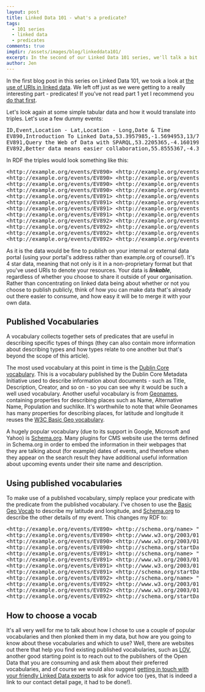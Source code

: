 ```yaml
---
layout: post
title: Linked Data 101 - what's a predicate?
tags:
  - 101 series
  - linked data
  - predicates
comments: true
imgdir:	/assets/images/blog/linkeddata101/
excerpt: In the second of our Linked Data 101 series, we'll talk a bit about predicates and how shared vocabularies make published data more reusable.
author: Jen
---
```


In the first blog post in this series on Linked Data 101, we took a look at [the use of URIs in linked data](). We left off just as we were getting to a really interesting part - predicates! If you've not read part 1 yet I recommend you [do that first]().

Let's look again at some simple tabular data and how it would translate into triples. Let's use a few dummy events:

<pre>
ID,Event,Location - Lat,Location - Long,Date & Time
EV890,Introduction To Linked Data,53.3957985,-1.5694953,13/7/2016 11:00:00 AM
EV891,Query the Web of Data with SPARQL,53.2205365,-4.1601993,20/4/2016 7:00:00 PM
EV892,Better data means easier collaboration,55.8555367,-4.3024977,3/8/2016 6:30:00 PM
</pre> 

In RDF the triples would look something like this:

<pre>
&lt;http://example.org/events/EV890&gt; &lt;http://example.org/events/title&gt; "Introduction To Linked Data" .
&lt;http://example.org/events/EV890&gt; &lt;http://example.org/events/latitude&gt; "53.3957985" .
&lt;http://example.org/events/EV890&gt; &lt;http://example.org/events/longitude&gt; "-1.5694953" .
&lt;http://example.org/events/EV890&gt; &lt;http://example.org/events/date&gt; "2016-07-13T11:00:00.0000000+00:00"^^&lt;http://www.w3.org/2001/XMLSchema#dateTime&gt; .
&lt;http://example.org/events/EV891&gt; &lt;http://example.org/events/title&gt; "Query the Web of Data with SPARQL" .
&lt;http://example.org/events/EV891&gt; &lt;http://example.org/events/latitude&gt; "53.2205365" .
&lt;http://example.org/events/EV891&gt; &lt;http://example.org/events/longitude&gt; "-4.1601993" .
&lt;http://example.org/events/EV891&gt; &lt;http://example.org/events/date&gt; "2016-04-20T19:00:00.0000000+00:00"^^&lt;http://www.w3.org/2001/XMLSchema#dateTime&gt; .
&lt;http://example.org/events/EV892&gt; &lt;http://example.org/events/title&gt; "Better data means easier collaboration" .
&lt;http://example.org/events/EV892&gt; &lt;http://example.org/events/latitude&gt; "55.8555367" .
&lt;http://example.org/events/EV892&gt; &lt;http://example.org/events/longitude&gt; "-4.3024977" .
&lt;http://example.org/events/EV892&gt; &lt;http://example.org/events/date&gt; "2016-08-03T18:30:00.0000000+00:00"^^&lt;http://www.w3.org/2001/XMLSchema#dateTime&gt; .
</pre>

As it is the data would be fine to publish on your internal or external data portal (using your portal's address rather than example.org of course!). It's 4 star data, meaning that not only is it in a non-proprietary format but that you've used URIs to denote your resources. Your data is ***linkable***, regardless of whether you choose to share it outside of your organisation. Rather than concentrating on linked data being about whether or not you choose to publish publicly, think of how you can make data that's already out there easier to consume, and how easy it will be to merge it with your own data.

Published Vocabularies
----
A vocabulary collects together sets of predicates that are useful in describing specific types of things (they can also contain more information about describing types and how types relate to one another but that's beyond the scope of this article). 

The most used vocabulary at this point in time is the [Dublin Core vocabulary](http://semanticweb.org/wiki/Dublin_Core). This is a vocabulary published by the Dublin Core Metadata Initiative used to describe information about documents - such as Title, Description, Creator, and so on - so you can see why it would be such a well used vocabulary. Another useful vocabulary is from [Geonames](http://www.geonames.org/ontology/documentation.html), containing properties for describing places such as Name, Alternative Name, Population and suchlike. It's worthwhile to note that while Geonames has many properties for describing places, for latitude and longitude it reuses the [W3C Basic Geo vocabulary](https://www.w3.org/2003/01/geo/). 

A hugely popular vocabulary (due to its support in Google, Microsoft and Yahoo) is [Schema.org](http://schema.org). Many plugins for CMS website use the terms defined in Schema.org in order to embed the information in their webpages that they are talking about (for example) dates of events, and therefore when they appear on the search result they have additional useful information about upcoming events under their site name and description. 

Using published vocabularies
----

To make use of a published vocabulary, simply replace your predicate with the predicate from the published vocabulary. I've chosen to use the [Basic Geo Vocab](https://www.w3.org/2003/01/geo/) to describe my latitude and longitude, and [Schema.org](https://schema.org/Event) to describe the other details of my event. This changes my RDF to:


<pre>
&lt;http://example.org/events/EV890&gt; &lt;http://schema.org/name&gt; "Introduction To Linked Data" .
&lt;http://example.org/events/EV890&gt; &lt;http://www.w3.org/2003/01/geo/wgs84_pos#lat&gt; "53.3957985" .
&lt;http://example.org/events/EV890&gt; &lt;http://www.w3.org/2003/01/geo/wgs84_pos#long&gt; "-1.5694953" .
&lt;http://example.org/events/EV890&gt; &lt;http://schema.org/startDate&gt; "2016-07-13T11:00:00.0000000+00:00"^^&lt;http://www.w3.org/2001/XMLSchema#dateTime&gt; .
&lt;http://example.org/events/EV891&gt; &lt;http://schema.org/name&gt; "Query the Web of Data with SPARQL" .
&lt;http://example.org/events/EV891&gt; &lt;http://www.w3.org/2003/01/geo/wgs84_pos#lat&gt; "53.2205365" .
&lt;http://example.org/events/EV891&gt; &lt;http://www.w3.org/2003/01/geo/wgs84_pos#long&gt; "-4.1601993" .
&lt;http://example.org/events/EV891&gt; &lt;http://schema.org/startDate&gt; "2016-04-20T19:00:00.0000000+00:00"^^&lt;http://www.w3.org/2001/XMLSchema#dateTime&gt; .
&lt;http://example.org/events/EV892&gt; &lt;http://schema.org/name&gt; "Better data means easier collaboration" .
&lt;http://example.org/events/EV892&gt; &lt;http://www.w3.org/2003/01/geo/wgs84_pos#lat&gt; "55.8555367" .
&lt;http://example.org/events/EV892&gt; &lt;http://www.w3.org/2003/01/geo/wgs84_pos#long&gt; "-4.3024977" .
&lt;http://example.org/events/EV892&gt; &lt;http://schema.org/startDate&gt; "2016-08-03T18:30:00.0000000+00:00"^^&lt;http://www.w3.org/2001/XMLSchema#dateTime&gt; .
</pre>

How to choose a vocab
----

It's all very well for me to talk about how I chose to use a couple of popular vocabularies and then plonked them in my data, but how are you going to know about these vocabularies and which to use? Well, there are websites out there that help you find existing published vocabularies, such as [LOV](http://lov.okfn.org/dataset/lov), another good starting point is to reach out to the publishers of the Open Data that you are consuming and ask them about their preferred vocabularies, and of course we would also suggest [getting in touch with your friendly Linked Data experts](http://networkedplanet.com/#contact) to ask for advice too (yes, that is indeed a link to our contact detail page, it had to be done!).

